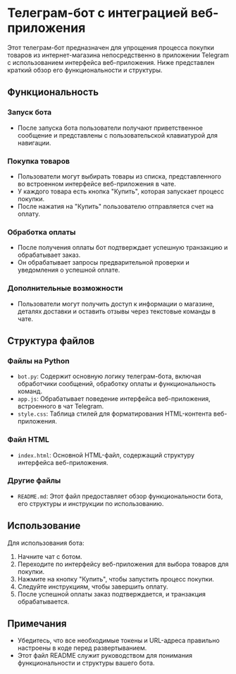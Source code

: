 # Телеграм-бот с интеграцией веб-приложения

Этот телеграм-бот предназначен для упрощения процесса покупки товаров из интернет-магазина непосредственно в приложении Telegram с использованием интерфейса веб-приложения. Ниже представлен краткий обзор его функциональности и структуры.

## Функциональность

### Запуск бота
- После запуска бота пользователи получают приветственное сообщение и представлены с пользовательской клавиатурой для навигации.

### Покупка товаров
- Пользователи могут выбирать товары из списка, представленного во встроенном интерфейсе веб-приложения в чате.
- У каждого товара есть кнопка "Купить", которая запускает процесс покупки.
- После нажатия на "Купить" пользователю отправляется счет на оплату.

### Обработка оплаты
- После получения оплаты бот подтверждает успешную транзакцию и обрабатывает заказ.
- Он обрабатывает запросы предварительной проверки и уведомления о успешной оплате.

### Дополнительные возможности
- Пользователи могут получить доступ к информации о магазине, деталях доставки и оставить отзывы через текстовые команды в чате.

## Структура файлов

### Файлы на Python
- `bot.py`: Содержит основную логику телеграм-бота, включая обработчики сообщений, обработку оплаты и функциональность команд.
- `app.js`: Обрабатывает поведение интерфейса веб-приложения, встроенного в чат Telegram.
- `style.css`: Таблица стилей для форматирования HTML-контента веб-приложения.

### Файл HTML
- `index.html`: Основной HTML-файл, содержащий структуру интерфейса веб-приложения.

### Другие файлы
- `README.md`: Этот файл предоставляет обзор функциональности бота, его структуры и инструкции по использованию.

## Использование

Для использования бота:
1. Начните чат с ботом.
2. Переходите по интерфейсу веб-приложения для выбора товаров для покупки.
3. Нажмите на кнопку "Купить", чтобы запустить процесс покупки.
4. Следуйте инструкциям, чтобы завершить оплату.
5. После успешной оплаты заказ подтверждается, и транзакция обрабатывается.

## Примечания
- Убедитесь, что все необходимые токены и URL-адреса правильно настроены в коде перед развертыванием.
- Этот файл README служит руководством для понимания функциональности и структуры вашего бота.


